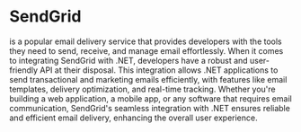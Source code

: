 # SendGrid
 is a popular email delivery service that provides developers with the tools they need to send, receive, and manage email effortlessly.
 When it comes to integrating SendGrid with .NET, developers have a robust and user-friendly API at their disposal. This integration allows .NET applications to send transactional and marketing emails efficiently, with features like email templates, delivery optimization, and real-time tracking. Whether you're building a web application, a mobile app, or any software that requires email communication,
 SendGrid's seamless integration with .NET ensures reliable and efficient email delivery, enhancing the overall user experience.
